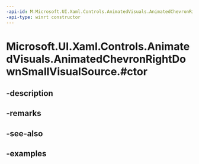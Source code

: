```yaml
---
-api-id: M:Microsoft.UI.Xaml.Controls.AnimatedVisuals.AnimatedChevronRightDownSmallVisualSource.#ctor
-api-type: winrt constructor
---
```


# Microsoft.UI.Xaml.Controls.AnimatedVisuals.AnimatedChevronRightDownSmallVisualSource.#ctor

<!--
public AnimatedChevronRightDownSmallVisualSource ();
-->


## -description

## -remarks

## -see-also

## -examples


